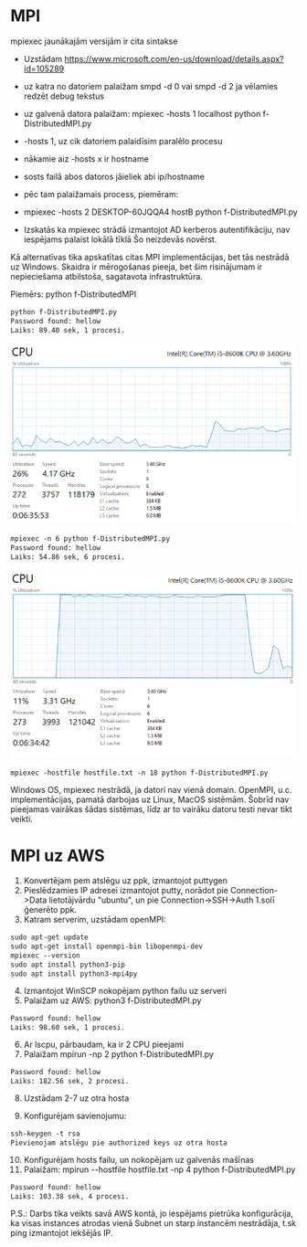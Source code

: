 # MPI

mpiexec jaunākajām versijām ir cita sintakse
- Uzstādam https://www.microsoft.com/en-us/download/details.aspx?id=105289
- uz katra no datoriem palaižam smpd -d 0 vai smpd -d 2 ja vēlamies redzēt debug tekstus
- uz galvenā datora palaižam: mpiexec -hosts 1 localhost python f-DistributedMPI.py
- -hosts 1, uz cik datoriem palaidīsim paralēlo procesu
- nākamie aiz -hosts x ir hostname
- sosts failā abos datoros jāieliek abi ip/hostname
- pēc tam palaižamais process, piemēram:
- mpiexec -hosts 2 DESKTOP-60JQQA4 hostB python f-DistributedMPI.py

- Izskatās ka mpiexec strādā izmantojot AD kerberos autentifikāciju, nav iespējams palaist lokālā tīklā
Šo neizdevās novērst.

Kā alternatīvas tika apskatītas citas MPI implementācijas, bet tās nestrādā uz Windows.
Skaidra ir mērogošanas pieeja, bet šim risinājumam ir nepieciešama atbilstoša, sagatavota infrastruktūra.


Piemērs: python f-DistributedMPI
```
python f-DistributedMPI.py
Password found: hellow
Laiks: 89.40 sek, 1 procesi.
```
![1PC 1CPU](./images/pc1proc1.png)



```
mpiexec -n 6 python f-DistributedMPI.py
Password found: hellow
Laiks: 54.86 sek, 6 procesi.
```
![1PC 6CPU](./images/pc1proc6.png)


```
mpiexec -hostfile hostfile.txt -n 18 python f-DistributedMPI.py
```
Windows OS, mpiexec nestrādā, ja datori nav vienā domain.
OpenMPI, u.c. implementācijas, pamatā darbojas uz Linux, MacOS sistēmām. Šobrīd nav pieejamas vairākas šādas sistēmas, līdz ar to vairāku datoru testi nevar tikt veikti.


# MPI uz AWS

1. Konvertējam pem atslēgu uz ppk, izmantojot puttygen
2. Pieslēdzamies IP adresei izmantojot putty, norādot pie Connection->Data lietotājvārdu "ubuntu", un pie Connection->SSH->Auth 1.solī ģenerēto ppk.
3. Katram serverim, uzstādam openMPI:
```
sudo apt-get update
sudo apt-get install openmpi-bin libopenmpi-dev
mpiexec --version
sudo apt install python3-pip
sudo apt install python3-mpi4py
```
4. Izmantojot WinSCP nokopējam python failu uz serveri
5. Palaižam uz AWS: python3 f-DistributedMPI.py
```
Password found: hellow
Laiks: 98.60 sek, 1 procesi.
```
6. Ar lscpu, pārbaudam, ka ir 2 CPU pieejami
7. Palaižam mpirun -np 2 python f-DistributedMPI.py
```
Password found: hellow
Laiks: 182.56 sek, 2 procesi.
```

8. Uzstādam 2-7 uz otra hosta

9. Konfigurējam savienojumu:
```
ssh-keygen -t rsa
Pievienojam atslēgu pie authorized keys uz otra hosta
```

10. Konfigurējam hosts failu, un nokopējam uz galvenās mašīnas
11. Palaižam: mpirun --hostfile hostfile.txt -np 4 python f-DistributedMPI.py
```
Password found: hellow
Laiks: 103.38 sek, 4 procesi.
```


P.S.: Darbs tika veikts savā AWS kontā, jo iespējams pietrūka konfigurācija, ka visas instances atrodas vienā Subnet un starp instancēm nestrādāja, t.sk ping izmantojot iekšējās IP.